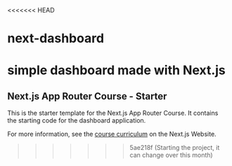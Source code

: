 <<<<<<< HEAD
# next-dashboard
simple dashboard made with Next.js
=======
## Next.js App Router Course - Starter

This is the starter template for the Next.js App Router Course. It contains the starting code for the dashboard application.

For more information, see the [course curriculum](https://nextjs.org/learn) on the Next.js Website.
>>>>>>> 5ae218f (Starting the project, it can change over this month)
